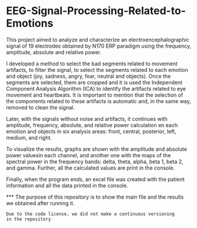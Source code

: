 # EEG-Signal-Processing-Related-to-Emotions

This project aimed to analyze and characterize an electroencephalographic signal of 19 electrodes 
obtained by N170 ERP paradigm using the frequency, amplitude, absolute and relative power.

I developed a method to select the bad segments related to movement artifacts, to filter the signal, 
to select the segments related to each emotion and object (joy, sadness, angry, fear, neutral and objects). 
Once the segments are selected, them are cropped and it is used the Independent Component Analysis Algorithm 
(ICA) to identify the artifacts related to eye movement and heartbeats. It is important to mention 
that the selection of the components related to these artifacts is automatic and, in the same way, 
removed to clean the signal.

Later, with the signals without noise and artifacts, it continues with amplitude, frequency, absolute, 
and relative power calculation en each emotion and objects in six analysis areas: front, central, 
posterior, left, medium, and right.

To visualize the results, graphs are shown with the amplitude and absolute power valuesin each channel, 
and another one with the maps of the spectral power in the frequency bands: delta, theta, alpha, beta 1, 
beta 2, and gamma. Further, all the calculated values ​​are print in the console.

Finally, when the program ends, an excel file was created with the patient information and all the data 
printed in the console.


*** The purpose of this repository is to show the main file and 
    the results we obtained after running it.
    
    Due to the code license, we did not make a continuous versioning 
    in the repository

